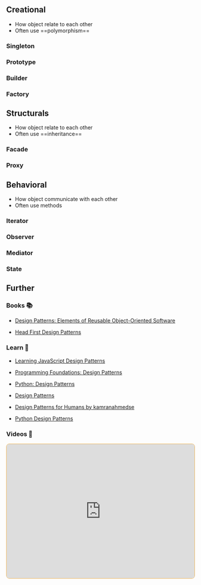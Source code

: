 ## Creational

- How object relate to each other
- Often use ==polymorphism==

### Singleton

### Prototype

### Builder

### Factory

## Structurals

- How object relate to each other
- Often use ==inheritance==

### Facade

### Proxy

## Behavioral

- How object communicate with each other
- Often use methods

### Iterator

### Observer

### Mediator

### State


## Further

### Books 📚

- [Design Patterns: Elements of Reusable Object-Oriented Software](https://app.thestorygraph.com/books/85ee3890-e362-4eca-a76a-dd81a7b4fee4)

- [Head First Design Patterns](https://app.thestorygraph.com/books/3c4d71b9-c0da-4647-9535-02b3a7f5e20b)

### Learn 🧠

- [Learning JavaScript Design Patterns](https://www.patterns.dev/posts#design-patterns)

- [Programming Foundations: Design Patterns](https://www.linkedin.com/learning/programming-foundations-design-patterns-2)

- [Python: Design Patterns](https://www.linkedin.com/learning/python-design-patterns-14304845/)

- [Design Patterns](https://refactoring.guru/design-patterns)

- [Design Patterns for Humans by kamranahmedse](https://github.com/kamranahmedse/design-patterns-for-humans)

- [Python Design Patterns](https://python-patterns.guide/)

### Videos 🎥

<iframe style="margin-bottom: .5rem; display: block; width: 100%; height: 360px; border: 1px solid #edae49; border-radius: .5rem" src="https://invidious.tiekoetter.com/embed/tv-_1er1mWI" title="Invidious Embed Player">10 Design Patterns Explained in 10 Minutes - Fireship</iframe>